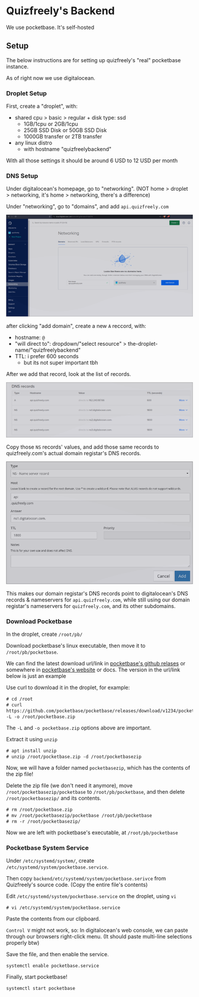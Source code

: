 # Quizfreely's Backend

We use pocketbase. It's self-hosted

## Setup

The below instructions are for setting up quizfreely's "real" pocketbase instance.

As of right now we use digitalocean.

### Droplet Setup

First, create a "droplet", with:
- shared cpu > basic > regular + disk type: ssd
  - 1GB/1cpu or 2GB/1cpu
  - 25GB SSD Disk or 50GB SSD Disk
  - 1000GB transfer or 2TB transfer
- any linux distro
  - with hostname "quizfreelybackend"

With all those settings it should be around 6 USD to 12 USD per month

### DNS Setup

Under digitalocean's homepage, go to "networking". (NOT home > droplet > networking, it's home > networking, there's a difference)

Under "networking", go to "domains", and add `api.quizfreely.com`

![image](./docs/image1.png)

after clicking "add domain", create a new `A` reccord, with:
- hostname: `@`
- "will direct to": dropdown/"select resource" > the-droplet-name/"quizfreelybackend"
- TTL: i prefer 600 seconds
  - but its not super important tbh

After we add that record, look at the list of records.

![image](./docs/image2.png)

Copy those `NS` records' values, and add those same records to quizfreely.com's actual domain registar's DNS records.

![image](./docs/image3.png)

This makes our domain registar's DNS records point to digitalocean's DNS records & nameservers for `api.quizfreely.com`, while still using our domain registar's nameservers for `quizfreely.com`, and its other subdomains.

### Download Pocketbase

In the droplet, create `/root/pb/`

Download pocketbase's linux executable, then move it to `/root/pb/pocketbase`.

We can find the latest download url/link in [pocketbase's github relases](https://github.com/pocketbase/pocketbase/releases) or somewhere in [pocketbase's website](https://pocketbase.io) or docs. The version in the url/link below is just an example

Use curl to download it in the droplet, for example:
```
# cd /root
# curl https://github.com/pocketbase/pocketbase/releases/download/v1234/pocketbase_1234_linux_amd64.zip -L -o /root/pocketbase.zip
```

The `-L` and `-o pocketbase.zip` options above are important.

Extract it using `unzip`
```
# apt install unzip
# unzip /root/pocketbase.zip -d /root/pocketbasezip
```

Now, we will have a folder named `pocketbasezip`, which has the contents of the zip file!

Delete the zip file (we don't need it anymore), move `/root/pocketbasezip/pocketbase` to `/root/pb/pocketbase`, and then delete `/root/pocketbasezip/` and its contents.
```
# rm /root/pocketbase.zip
# mv /root/pocketbasezip/pocketbase /root/pb/pocketbase
# rm -r /root/pocketbasezip/
```

Now we are left with pocketbase's executable, at `/root/pb/pocketbase`

### Pocketbase System Service

Under `/etc/systemd/system/`, create `/etc/systemd/system/pocketbase.service`.

Then copy `backend/etc/systemd/system/pocketbase.serivce` from Quizfreely's source code. (Copy the entire file's contents)

Edit `/etc/systemd/system/pocketbase.service` on the droplet, using `vi`
```
# vi /etc/systemd/system/pocketbase.service
```

Paste the contents from our clipboard.

`Control V` might not work, so: In digitalocean's web console, we can paste through our browsers right-click menu. (It should paste multi-line selections properly btw)

Save the file, and then enable the service.
```
systemctl enable pocketbase.service
```

Finally, start pocketbase!
```
systemctl start pocketbase
```
